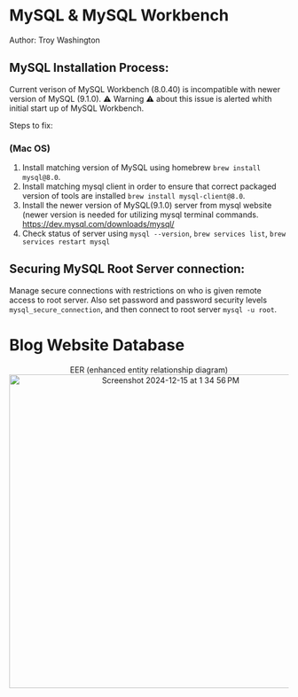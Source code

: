 # MySQL & MySQL Workbench
Author: Troy Washington
## MySQL Installation Process: 
Current verison of MySQL Workbench (8.0.40) is incompatible with newer version of MySQL (9.1.0). **⚠️** Warning **⚠️** about this issue is alerted whith initial start up of MySQL Workbench. 

Steps to fix: 
### (Mac OS)
1. Install matching version of MySQL using homebrew ```brew install mysql@8.0```.
2. Install matching mysql client in order to ensure that correct packaged version of tools are installed ```brew install mysql-client@8.0```.
3. Install the newer version of MySQL(9.1.0) server from mysql website (newer version is needed for utilizing mysql terminal commands. https://dev.mysql.com/downloads/mysql/
4. Check status of server using ```mysql --version```, ```brew services list```, ```brew services restart mysql```

## Securing MySQL Root Server connection: 
Manage secure connections with restrictions on who is given remote access to root server. Also set password and password security levels
```mysql_secure_connection```,
and then connect to root server 
```mysql -u root```.

# Blog Website Database
<p align="center">
  EER (enhanced entity relationship diagram)
  <img width="566" alt="Screenshot 2024-12-15 at 1 34 56 PM" src="https://github.com/user-attachments/assets/14ab3839-8d69-4879-b1a5-82843cc7cd4b" />
</p>


